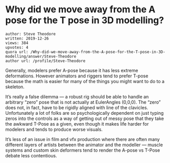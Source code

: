 # Why did we move away from the A pose for the T pose in 3D modelling?

	author: Steve Theodore
	written: 2019-12-26
	views: 384
	upvotes: 4
	quora url: /Why-did-we-move-away-from-the-A-pose-for-the-T-pose-in-3D-modelling/answer/Steve-Theodore
	author url: /profile/Steve-Theodore


Generally, modelers prefer A-pose because it has less extreme deformations. However animators and riggers tend to prefer T-pose because the math is easier for many of the things you might want to do to a skeleton.

It’s really a false dilemma — a robust rig should be able to handle an arbitrary “zero” pose that is not actually at EulerAngles (0,0,0). The “zero” does not, in fact, have to be rigidly aligned with line of the clavicles. Unfortunately a lot of folks are so psychologically dependent on just typing zeros into the controls as a way of getting out of messy pose that they take the awkward T-Pose as a given, even though it makes life harder for modelers and tends to produce worse visuals.

It’s less of an issue in film and vfx production where there are often many different layers of artists between the animator and the modeller — muscle systems and custom skin deformers tend to render the A-pose vs T-Pose debate less contentious.

